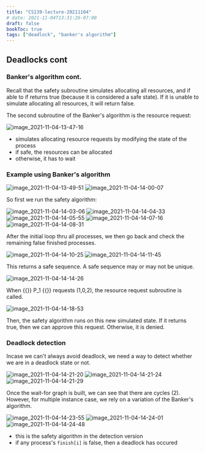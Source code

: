 ```yaml
---
title: "CS139-lecture-20211104"
# date: 2021-11-04T13:31:26-07:00
draft: false
bookToc: true
tags: ["deadlock", "banker's algorithm"]
---
```


## Deadlocks cont

### Banker's algorithm cont.

Recall that the safety subroutine simulates allocating all resources, and if able to if returns true (because it is considered a safe state). 
If it is unable to simulate allocating all resources, it will return false.

The second subroutine of the Banker's algorithm is the resource request:

![image_2021-11-04-13-47-16](/notes/image_2021-11-04-13-47-16.png)

- simulates allocating resource requests by modifying the state of the process
- if safe, the resources can be allocated
- otherwise, it has to wait

### Example using Banker's algorithm

![image_2021-11-04-13-49-51](/notes/image_2021-11-04-13-49-51.png)
![image_2021-11-04-14-00-07](/notes/image_2021-11-04-14-00-07.png)

So first we run the safety algorithm:

![image_2021-11-04-14-03-06](/notes/image_2021-11-04-14-03-06.png)
![image_2021-11-04-14-04-33](/notes/image_2021-11-04-14-04-33.png)
![image_2021-11-04-14-05-55](/notes/image_2021-11-04-14-05-55.png)
![image_2021-11-04-14-07-16](/notes/image_2021-11-04-14-07-16.png)
![image_2021-11-04-14-08-31](/notes/image_2021-11-04-14-08-31.png)

After the initial loop thru all processes, we then go back and check the remaining false finished processes.

![image_2021-11-04-14-10-25](/notes/image_2021-11-04-14-10-25.png)
![image_2021-11-04-14-11-45](/notes/image_2021-11-04-14-11-45.png)

This returns a safe sequence.
A safe sequence may or may not be unique.

![image_2021-11-04-14-14-26](/notes/image_2021-11-04-14-14-26.png)

When {{<k>}} P_1 {{</k>}} requests (1,0,2), the resource request subroutine is called.

![image_2021-11-04-14-18-53](/notes/image_2021-11-04-14-18-53.png)

Then, the safety algorithm runs on this new simulated state.
If it returns true, then we can approve this request.
Otherwise, it is denied.

### Deadlock detection

Incase we can't always avoid deadlock, we need a way to detect whether we are in a deadlock state or not.

![image_2021-11-04-14-21-20](/notes/image_2021-11-04-14-21-20.png)
![image_2021-11-04-14-21-24](/notes/image_2021-11-04-14-21-24.png)
![image_2021-11-04-14-21-29](/notes/image_2021-11-04-14-21-29.png)

Once the wait-for graph is built, we can see that there are cycles (2).
However, for multiple instance case, we rely on a variation of the Banker's algorithm.

![image_2021-11-04-14-23-55](/notes/image_2021-11-04-14-23-55.png)
![image_2021-11-04-14-24-01](/notes/image_2021-11-04-14-24-01.png)
![image_2021-11-04-14-24-48](/notes/image_2021-11-04-14-24-48.png)

- this is the safety algorithm in the detection version
- if any process's `finish[i]` is false, then a deadlock has occured

